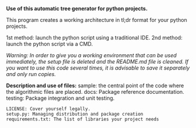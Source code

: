 **Use of this automatic tree generator for python projects.**

This program creates a working architecture in tl;dr format for your python projects.

1st method: launch the python script using a traditional IDE.
2nd method: launch the python script via a CMD.

*Warning: In order to give you a working environment that can be used immediately, the setup file is deleted and the README.md file is cleaned. If you want to use this code several times, it is advisable to save it separately and only run copies.*


__Description and use of files:__
    sample: the central point of the code where the algorithmic files are placed.
    docs: Package reference documentation.
    testing: Package integration and unit testing.

    LICENSE: Cover yourself legally.
    setup.py: Managing distribution and package creation
    requirements.txt: The list of libraries your project needs